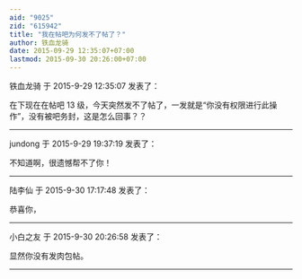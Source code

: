 ```yaml
---
aid: "9025"
zid: "615942"
title: "我在帖吧为何发不了帖了？"
author: 铁血龙骑
date: 2015-09-29 12:35:07+07:00
lastmod: 2015-09-30 20:26:00+07:00
---
```


铁血龙骑 于 2015-9-29 12:35:07 发表了：

在下现在在帖吧 13 级，今天突然发不了帖了，一发就是“你没有权限进行此操作”，没有被吧务封，这是怎么回事？？

---

jundong 于 2015-9-29 19:37:19 发表了：

不知道啊，很遗憾帮不了你！

---

陆李仙 于 2015-9-30 17:17:48 发表了：

恭喜你，

---

小白之友 于 2015-9-30 20:26:58 发表了：

显然你没有发肉包帖。

---
